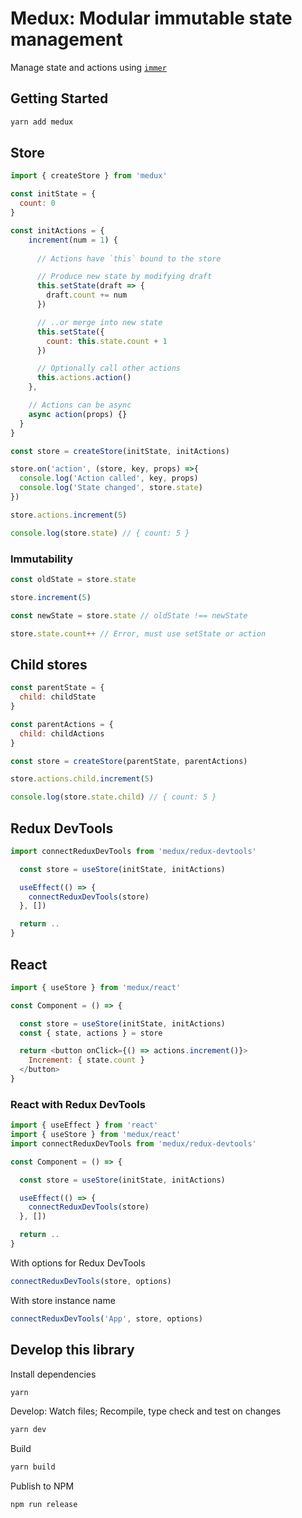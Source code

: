 # Medux: Modular immutable state management

Manage state and actions using [`immer`](https://github.com/immerjs/immer)

## Getting Started

```sh
yarn add medux
```

## Store

```js
import { createStore } from 'medux'

const initState = {
  count: 0
}

const initActions = {
    increment(num = 1) {
      
      // Actions have `this` bound to the store

      // Produce new state by modifying draft
      this.setState(draft => {
        draft.count += num
      })

      // ..or merge into new state
      this.setState({
        count: this.state.count + 1
      })

      // Optionally call other actions
      this.actions.action()
    },

    // Actions can be async
    async action(props) {}
  }
}

const store = createStore(initState, initActions)

store.on('action', (store, key, props) =>{
  console.log('Action called', key, props)
  console.log('State changed', store.state)
})

store.actions.increment(5)

console.log(store.state) // { count: 5 }
```

### Immutability

```js
const oldState = store.state

store.increment(5)

const newState = store.state // oldState !== newState

store.state.count++ // Error, must use setState or action
```

## Child stores

```js
const parentState = {
  child: childState
}

const parentActions = {
  child: childActions
}

const store = createStore(parentState, parentActions)

store.actions.child.increment(5)

console.log(store.state.child) // { count: 5 }
```

## Redux DevTools

```js
import connectReduxDevTools from 'medux/redux-devtools'

  const store = useStore(initState, initActions)

  useEffect(() => {
    connectReduxDevTools(store)
  }, [])

  return ..
}
```

## React

```js
import { useStore } from 'medux/react'

const Component = () => {

  const store = useStore(initState, initActions)
  const { state, actions } = store

  return <button onClick={() => actions.increment()}>
    Increment: { state.count }
  </button>
}
```

### React with Redux DevTools

```js
import { useEffect } from 'react'
import { useStore } from 'medux/react'
import connectReduxDevTools from 'medux/redux-devtools'

const Component = () => {

  const store = useStore(initState, initActions)

  useEffect(() => {
    connectReduxDevTools(store)
  }, [])

  return ..
}
```

With options for Redux DevTools

```js
connectReduxDevTools(store, options)
```

With store instance name

```js
connectReduxDevTools('App', store, options)
```


## Develop this library

Install dependencies

```sh
yarn
```

Develop: Watch files; Recompile, type check and test on changes

```sh
yarn dev
```

Build

```sh
yarn build
```

Publish to NPM

```sh
npm run release
```
